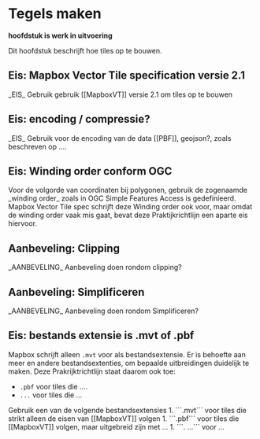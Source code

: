 # Tegels maken
**hoofdstuk is werk in uitvoering**

Dit hoofdstuk beschrijft hoe tiles op te bouwen.

## Eis: Mapbox Vector Tile specification versie 2.1
<div class="advisement">
_EIS_ Gebruik gebruik [[MapboxVT]] versie 2.1 om tiles op te bouwen
</div>

## Eis: encoding / compressie?
<div class="advisement">
_EIS_ Gebruik voor de encoding van de data [[PBF]], geojson?, zoals beschreven op ....
</div>

## Eis: Winding order conform OGC

<div class="advisement">
Voor de volgorde van coordinaten bij polygonen, gebruik de zogenaamde _winding order_ zoals in OGC Simple Features Access is gedefinieerd.
</div>

<div class="note">
Mapbox Vector Tile spec schrijft deze Winding order ook voor, maar omdat de winding order vaak mis gaat, bevat deze Praktijkrichtlijn een aparte eis hiervoor.
</div>

## Aanbeveling: Clipping

<div class="informative">
_AANBEVELING_ Aanbeveling doen rondom clipping?
</div>

## Aanbeveling: Simplificeren

<div class="informative">
_AANBEVELING_ Aanbeveling doen rondom Simplificeren?
</div>

## Eis: bestands extensie is .mvt of .pbf
Mapbox schrijft alleen ```.mvt``` voor als bestandsextensie. Er is behoefte aan meer en andere bestandsextenties, om bepaalde uitbreidingen duidelijk te maken. Deze Prakrijktrichtlijn staat daarom ook toe:

-   ```.pbf``` voor tiles die ....
-   ```...``` voor tiles die ...

<div class="advisement">Gebruik een van de volgende bestandsextensies
1. ```.mvt``` voor tiles die strikt alleen de eisen van [[MapboxVT]] volgen
1. ```.pbf``` voor tiles die [[MapboxVT]] volgen, maar uitgebreid zijn met ...
1. ```. ...``` voor ...

</div>
